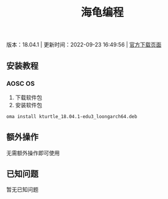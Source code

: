 ﻿---
id: 143
title: 海龟编程
toc: true
weight: 143
---

版本：18.04.1 | 更新时间：2022-09-23 16:49:56 | [官方下载页面](http://app.loongapps.cn/#/detail/143)

## 安装教程 

### AOSC OS 

1. 下载软件包
2. 安装软件包

```bash
oma install kturtle_18.04.1-edu3_loongarch64.deb
```

## 额外操作

无需额外操作即可使用

## 已知问题

暂无已知问题

